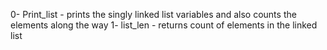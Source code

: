 0- Print_list - prints the singly linked list variables and also counts the elements along the way
1- list_len - returns count of elements in the linked list
